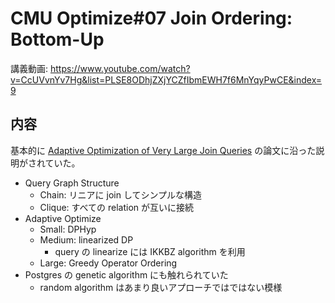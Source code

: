 # CMU Optimize#07 Join Ordering: Bottom-Up

講義動画: https://www.youtube.com/watch?v=CcUVvnYv7Hg&list=PLSE8ODhjZXjYCZfIbmEWH7f6MnYqyPwCE&index=9

## 内容

基本的に [Adaptive Optimization of Very Large Join Queries](https://dl.acm.org/doi/pdf/10.1145/3183713.3183733) の論文に沿った説明がされていた。

- Query Graph Structure
  - Chain: リニアに join してシンプルな構造
  - Clique: すべての relation が互いに接続
- Adaptive Optimize
  - Small: DPHyp
  - Medium: linearized DP
    - query の linearize には IKKBZ algorithm を利用
  - Large:  Greedy Operator Ordering
- Postgres の genetic algorithm にも触れられていた
  - random algorithm はあまり良いアプローチではではない模様
